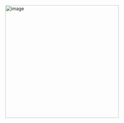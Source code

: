 <img width="355" alt="image" src="https://github.com/user-attachments/assets/586000ab-36d9-450c-9478-29b07874ed0a">
